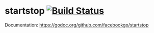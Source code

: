startstop [![Build Status](https://secure.travis-ci.org/facebookgo/startstop.png)](https://travis-ci.org/facebookgo/startstop)
=========

Documentation: https://godoc.org/github.com/facebookgo/startstop
